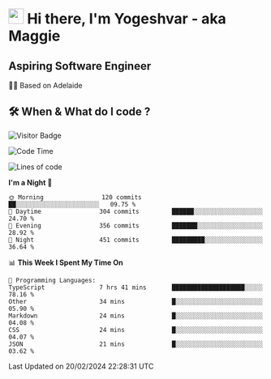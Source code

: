 <h1><img src="https://emojis.slackmojis.com/emojis/images/1531849430/4246/blob-sunglasses.gif?1531849430" width="30"/> Hi there, I'm Yogeshvar - aka Maggie</h1>

## Aspiring Software Engineer
🏂🏻  Based on Adelaide 

## 🛠 When & What do I code ?  

![Visitor Badge](https://visitor-badge.feriirawann.repl.co?username=yogeshvar&repo=yogeshvar&label=Visitors&style=plastic&color=%23457BFF&contentType=svg)

<!--START_SECTION:waka-->
![Code Time](http://img.shields.io/badge/Code%20Time-2%2C699%20hrs%2019%20mins-blue)

![Lines of code](https://img.shields.io/badge/From%20Hello%20World%20I%27ve%20Written-4.1%20million%20lines%20of%20code-blue)

**I'm a Night 🦉** 

```text
🌞 Morning                120 commits         ██░░░░░░░░░░░░░░░░░░░░░░░   09.75 % 
🌆 Daytime                304 commits         ██████░░░░░░░░░░░░░░░░░░░   24.70 % 
🌃 Evening                356 commits         ███████░░░░░░░░░░░░░░░░░░   28.92 % 
🌙 Night                  451 commits         █████████░░░░░░░░░░░░░░░░   36.64 % 
```


📊 **This Week I Spent My Time On** 

```text
💬 Programming Languages: 
TypeScript               7 hrs 41 mins       ████████████████████░░░░░   78.16 % 
Other                    34 mins             █░░░░░░░░░░░░░░░░░░░░░░░░   05.90 % 
Markdown                 24 mins             █░░░░░░░░░░░░░░░░░░░░░░░░   04.08 % 
CSS                      24 mins             █░░░░░░░░░░░░░░░░░░░░░░░░   04.07 % 
JSON                     21 mins             █░░░░░░░░░░░░░░░░░░░░░░░░   03.62 % 
```


 Last Updated on 20/02/2024 22:28:31 UTC
<!--END_SECTION:waka-->
